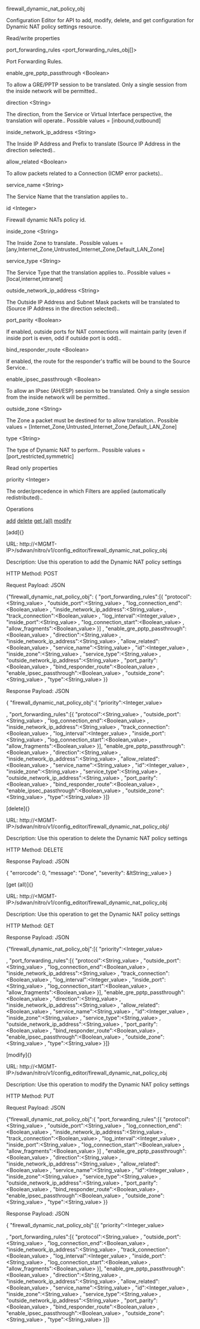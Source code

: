firewall\_dynamic\_nat\_policy\_obj

Configuration Editor for API to add, modify, delete, and get configuration for Dynamic NAT policy settings resource.

Read/write properties

port\_forwarding\_rules &lt;port\_forwarding\_rules\_obj\[\]&gt;

Port Forwarding Rules.

enable\_gre\_pptp\_passthrough &lt;Boolean&gt;

To allow a GRE/PPTP session to be translated. Only a single session from the inside network will be permitted..

direction &lt;String&gt;

The direction, from the Service or Virtual Interface perspective, the translation will operate.. Possible values = \[inbound,outbound\]

inside\_network\_ip\_address &lt;String&gt;

The Inside IP Address and Prefix to translate (Source IP Address in the direction selected)..

allow\_related &lt;Boolean&gt;

To allow packets related to a Connection (ICMP error packets)..

service\_name &lt;String&gt;

The Service Name that the translation applies to..

id &lt;Integer&gt;

Firewall dynamic NATs policy id.

inside\_zone &lt;String&gt;

The Inside Zone to translate.. Possible values = \[any,Internet\_Zone,Untrusted\_Internet\_Zone,Default\_LAN\_Zone\]

service\_type &lt;String&gt;

The Service Type that the translation applies to.. Possible values = \[local,internet,intranet\]

outside\_network\_ip\_address &lt;String&gt;

The Outside IP Address and Subnet Mask packets will be translated to (Source IP Address in the direction selected)..

port\_parity &lt;Boolean&gt;

If enabled, outside ports for NAT connections will maintain parity (even if inside port is even, odd if outside port is odd)..

bind\_responder\_route &lt;Boolean&gt;

If enabled, the route for the responder's traffic will be bound to the Source Service..

enable\_ipsec\_passthrough &lt;Boolean&gt;

To allow an IPsec (AH/ESP) session to be translated. Only a single session from the inside network will be permitted..

outside\_zone &lt;String&gt;

The Zone a packet must be destined for to allow translation.. Possible values = \[Internet\_Zone,Untrusted\_Internet\_Zone,Default\_LAN\_Zone\]

type &lt;String&gt;

The type of Dynamic NAT to perform.. Possible values = \[port\_restricted,symmetric\]

Read only properties

priority &lt;Integer&gt;

The order/precedence in which Filters are applied (automatically redistributed)..

Operations

[add](#add) [delete](#delete) [get (all)](#get_all) [modify](#modify)

[add]{}

URL: http://&lt;MGMT-IP&gt;/sdwan/nitro/v1/config\_editor/firewall\_dynamic\_nat\_policy\_obj

Description: Use this operation to add the Dynamic NAT policy settings

HTTP Method: POST

Request Payload: JSON

{"firewall\_dynamic\_nat\_policy\_obj": { "port\_forwarding\_rules":\[{ "protocol":&lt;String\_value&gt; , "outside\_port":&lt;String\_value&gt; , "log\_connection\_end":&lt;Boolean\_value&gt; , "inside\_network\_ip\_address":&lt;String\_value&gt; , "track\_connection":&lt;Boolean\_value&gt; , "log\_interval":&lt;Integer\_value&gt; , "inside\_port":&lt;String\_value&gt; , "log\_connection\_start":&lt;Boolean\_value&gt; , "allow\_fragments":&lt;Boolean\_value&gt; }\] , "enable\_gre\_pptp\_passthrough":&lt;Boolean\_value&gt; , "direction":&lt;String\_value&gt; , "inside\_network\_ip\_address":&lt;String\_value&gt; , "allow\_related":&lt;Boolean\_value&gt; , "service\_name":&lt;String\_value&gt; , "id":&lt;Integer\_value&gt; , "inside\_zone":&lt;String\_value&gt; , "service\_type":&lt;String\_value&gt; , "outside\_network\_ip\_address":&lt;String\_value&gt; , "port\_parity":&lt;Boolean\_value&gt; , "bind\_responder\_route":&lt;Boolean\_value&gt; , "enable\_ipsec\_passthrough":&lt;Boolean\_value&gt; , "outside\_zone":&lt;String\_value&gt; , "type":&lt;String\_value&gt; }}

Response Payload: JSON

{ "firewall\_dynamic\_nat\_policy\_obj":{ "priority":&lt;Integer\_value&gt;

, "port\_forwarding\_rules":\[{ "protocol":&lt;String\_value&gt; , "outside\_port":&lt;String\_value&gt; , "log\_connection\_end":&lt;Boolean\_value&gt; , "inside\_network\_ip\_address":&lt;String\_value&gt; , "track\_connection":&lt;Boolean\_value&gt; , "log\_interval":&lt;Integer\_value&gt; , "inside\_port":&lt;String\_value&gt; , "log\_connection\_start":&lt;Boolean\_value&gt; , "allow\_fragments":&lt;Boolean\_value&gt; }\], "enable\_gre\_pptp\_passthrough":&lt;Boolean\_value&gt; , "direction":&lt;String\_value&gt; , "inside\_network\_ip\_address":&lt;String\_value&gt; , "allow\_related":&lt;Boolean\_value&gt; , "service\_name":&lt;String\_value&gt; , "id":&lt;Integer\_value&gt; , "inside\_zone":&lt;String\_value&gt; , "service\_type":&lt;String\_value&gt; , "outside\_network\_ip\_address":&lt;String\_value&gt; , "port\_parity":&lt;Boolean\_value&gt; , "bind\_responder\_route":&lt;Boolean\_value&gt; , "enable\_ipsec\_passthrough":&lt;Boolean\_value&gt; , "outside\_zone":&lt;String\_value&gt; , "type":&lt;String\_value&gt; }\]}

[delete]{}

URL: http://&lt;MGMT-IP&gt;/sdwan/nitro/v1/config\_editor/firewall\_dynamic\_nat\_policy\_obj/

Description: Use this operation to delete the Dynamic NAT policy settings

HTTP Method: DELETE

Response Payload: JSON

{ "errorcode": 0, "message": "Done", "severity": &ltString;\_value&gt; }

[get (all)]{}

URL: http://&lt;MGMT-IP&gt;/sdwan/nitro/v1/config\_editor/firewall\_dynamic\_nat\_policy\_obj

Description: Use this operation to get the Dynamic NAT policy settings

HTTP Method: GET

Response Payload: JSON

{"firewall\_dynamic\_nat\_policy\_obj":\[{ "priority":&lt;Integer\_value&gt;

, "port\_forwarding\_rules":\[{ "protocol":&lt;String\_value&gt; , "outside\_port":&lt;String\_value&gt; , "log\_connection\_end":&lt;Boolean\_value&gt; , "inside\_network\_ip\_address":&lt;String\_value&gt; , "track\_connection":&lt;Boolean\_value&gt; , "log\_interval":&lt;Integer\_value&gt; , "inside\_port":&lt;String\_value&gt; , "log\_connection\_start":&lt;Boolean\_value&gt; , "allow\_fragments":&lt;Boolean\_value&gt; }\], "enable\_gre\_pptp\_passthrough":&lt;Boolean\_value&gt; , "direction":&lt;String\_value&gt; , "inside\_network\_ip\_address":&lt;String\_value&gt; , "allow\_related":&lt;Boolean\_value&gt; , "service\_name":&lt;String\_value&gt; , "id":&lt;Integer\_value&gt; , "inside\_zone":&lt;String\_value&gt; , "service\_type":&lt;String\_value&gt; , "outside\_network\_ip\_address":&lt;String\_value&gt; , "port\_parity":&lt;Boolean\_value&gt; , "bind\_responder\_route":&lt;Boolean\_value&gt; , "enable\_ipsec\_passthrough":&lt;Boolean\_value&gt; , "outside\_zone":&lt;String\_value&gt; , "type":&lt;String\_value&gt; }\]}

[modify]{}

URL: http://&lt;MGMT-IP&gt;/sdwan/nitro/v1/config\_editor/firewall\_dynamic\_nat\_policy\_obj

Description: Use this operation to modify the Dynamic NAT policy settings

HTTP Method: PUT

Request Payload: JSON

{"firewall\_dynamic\_nat\_policy\_obj":{ "port\_forwarding\_rules":\[{ "protocol":&lt;String\_value&gt; , "outside\_port":&lt;String\_value&gt; , "log\_connection\_end":&lt;Boolean\_value&gt; , "inside\_network\_ip\_address":&lt;String\_value&gt; , "track\_connection":&lt;Boolean\_value&gt; , "log\_interval":&lt;Integer\_value&gt; , "inside\_port":&lt;String\_value&gt; , "log\_connection\_start":&lt;Boolean\_value&gt; , "allow\_fragments":&lt;Boolean\_value&gt; }\] , "enable\_gre\_pptp\_passthrough":&lt;Boolean\_value&gt; , "direction":&lt;String\_value&gt; , "inside\_network\_ip\_address":&lt;String\_value&gt; , "allow\_related":&lt;Boolean\_value&gt; , "service\_name":&lt;String\_value&gt; , "id":&lt;Integer\_value&gt; , "inside\_zone":&lt;String\_value&gt; , "service\_type":&lt;String\_value&gt; , "outside\_network\_ip\_address":&lt;String\_value&gt; , "port\_parity":&lt;Boolean\_value&gt; , "bind\_responder\_route":&lt;Boolean\_value&gt; , "enable\_ipsec\_passthrough":&lt;Boolean\_value&gt; , "outside\_zone":&lt;String\_value&gt; , "type":&lt;String\_value&gt; }}

Response Payload: JSON

{ "firewall\_dynamic\_nat\_policy\_obj":\[{ "priority":&lt;Integer\_value&gt;

, "port\_forwarding\_rules":\[{ "protocol":&lt;String\_value&gt; , "outside\_port":&lt;String\_value&gt; , "log\_connection\_end":&lt;Boolean\_value&gt; , "inside\_network\_ip\_address":&lt;String\_value&gt; , "track\_connection":&lt;Boolean\_value&gt; , "log\_interval":&lt;Integer\_value&gt; , "inside\_port":&lt;String\_value&gt; , "log\_connection\_start":&lt;Boolean\_value&gt; , "allow\_fragments":&lt;Boolean\_value&gt; }\], "enable\_gre\_pptp\_passthrough":&lt;Boolean\_value&gt; , "direction":&lt;String\_value&gt; , "inside\_network\_ip\_address":&lt;String\_value&gt; , "allow\_related":&lt;Boolean\_value&gt; , "service\_name":&lt;String\_value&gt; , "id":&lt;Integer\_value&gt; , "inside\_zone":&lt;String\_value&gt; , "service\_type":&lt;String\_value&gt; , "outside\_network\_ip\_address":&lt;String\_value&gt; , "port\_parity":&lt;Boolean\_value&gt; , "bind\_responder\_route":&lt;Boolean\_value&gt; , "enable\_ipsec\_passthrough":&lt;Boolean\_value&gt; , "outside\_zone":&lt;String\_value&gt; , "type":&lt;String\_value&gt; }\]}
